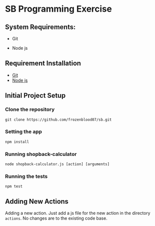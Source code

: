 # SB Programming Exercise

## System Requirements:

* Git

* Node js

## Requirement Installation

- [Git](https://git-scm.com/book/en/v2/Getting-Started-Installing-Git)
- [Node js](https://nodejs.org/en/download/)

## Initial Project Setup

### Clone the repository
```
git clone https://github.com/frozenblood07/sb.git
```
### Setting the app
```
npm install
```
### Running shopback-calculator
```
node shopback-calculator.js [action] [arguments]
```
### Running the tests
```
npm test
```

## Adding New Actions
Adding a new action. Just add a js file for the new action in the directory `actions`. No changes are to the existing code base.
